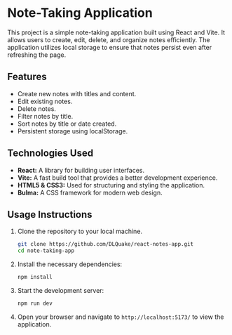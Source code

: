 # Note-Taking Application

This project is a simple note-taking application built using React and Vite. It allows users to create, edit, delete, and organize notes efficiently. The application utilizes local storage to ensure that notes persist even after refreshing the page.

## Features

- Create new notes with titles and content.
- Edit existing notes.
- Delete notes.
- Filter notes by title.
- Sort notes by title or date created.
- Persistent storage using localStorage.

## Technologies Used

- **React:** A library for building user interfaces.
- **Vite:** A fast build tool that provides a better development experience.
- **HTML5 & CSS3:** Used for structuring and styling the application.
- **Bulma:** A CSS framework for modern web design.

## Usage Instructions

1. Clone the repository to your local machine.
   ```bash
   git clone https://github.com/DLQuake/react-notes-app.git
   cd note-taking-app
   ```

2. Install the necessary dependencies:
   ```bash
   npm install
   ```

3. Start the development server:
   ```bash
   npm run dev
   ```

4. Open your browser and navigate to `http://localhost:5173/` to view the application.